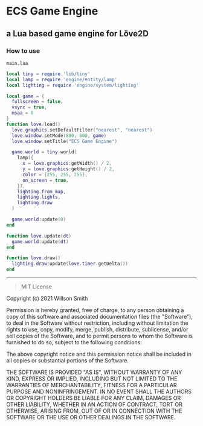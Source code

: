 # ECS Game Engine

## a Lua based game engine for Löve2D

### How to use

`main.lua`

```lua
local tiny = require 'lib/tiny'
local lamp = require 'engine/entity/lamp'
local lighting = require 'engine/system/lighting'

local game = {
  fullscreen = false,
  vsync = true,
  msaa = 0
}
function love.load()
  love.graphics.setDefaultFilter("nearest", "nearest")
  love.window.setMode(800, 600, game)
  love.window.setTitle("ECS Game Engine")

  game.world = tiny.world(
    lamp({
      x = love.graphics:getWidth() / 2,
      y = love.graphics:getHeight() / 2,
      color = {255, 255, 255},
      on_screen = true,
    }),
    lighting.from_map,
    lighting.lights,
    lighting.draw
  )

  game.world:update(0)
end

function love.update(dt)
  game.world:update(dt)
end

function love.draw()
  lighting.draw:update(love.timer.getDelta())
end
```

---

> MIT License

Copyright (c) 2021 Willson Smith

Permission is hereby granted, free of charge, to any person obtaining a copy
of this software and associated documentation files (the "Software"), to deal
in the Software without restriction, including without limitation the rights
to use, copy, modify, merge, publish, distribute, sublicense, and/or sell
copies of the Software, and to permit persons to whom the Software is
furnished to do so, subject to the following conditions:

The above copyright notice and this permission notice shall be included in all
copies or substantial portions of the Software.

THE SOFTWARE IS PROVIDED "AS IS", WITHOUT WARRANTY OF ANY KIND, EXPRESS OR
IMPLIED, INCLUDING BUT NOT LIMITED TO THE WARRANTIES OF MERCHANTABILITY,
FITNESS FOR A PARTICULAR PURPOSE AND NONINFRINGEMENT. IN NO EVENT SHALL THE
AUTHORS OR COPYRIGHT HOLDERS BE LIABLE FOR ANY CLAIM, DAMAGES OR OTHER
LIABILITY, WHETHER IN AN ACTION OF CONTRACT, TORT OR OTHERWISE, ARISING FROM,
OUT OF OR IN CONNECTION WITH THE SOFTWARE OR THE USE OR OTHER DEALINGS IN THE
SOFTWARE.
